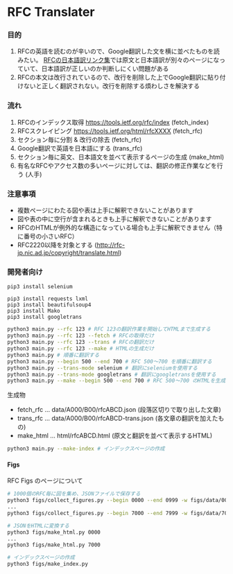 
# RFC Translater

### 目的
1. RFCの英語を読むのが辛いので、Google翻訳した文を横に並べたものを読みたい。
[RFCの日本語訳リンク集](https://www.nic.ad.jp/ja/tech/rfc-jp-links.html)では原文と日本語訳が別々のページになっていて、日本語訳が正しいのか判断しにくい問題がある
2. RFCの本文は改行されているので、改行を削除した上でGoogle翻訳に貼り付けないと正しく翻訳されない。改行を削除する煩わしさを解決する

### 流れ
1. RFCのインデックス取得 https://tools.ietf.org/rfc/index (fetch_index)
1. RFCスクレイピング https://tools.ietf.org/html/rfcXXXX (fetch_rfc)
2. セクション毎に分割 & 改行の除去 (fetch_rfc)
3. Google翻訳で英語を日本語にする (trans_rfc)
4. セクション毎に英文、日本語文を並べて表示するページの生成 (make_html)
5. 有名なRFCやアクセス数の多いページに対しては、翻訳の修正作業などを行う (人手)

### 注意事項
- 複数ページにわたる図や表は上手に解釈できないことがあります
- 図や表の中に空行が含まれるときも上手に解釈できないことがあります
- RFCのHTMLが例外的な構造になっている場合も上手に解釈できません（特に番号の小さいRFC）
- RFC2220以降を対象とする (http://rfc-jp.nic.ad.jp/copyright/translate.html)

### 開発者向け

```
pip3 install selenium
```

```
pip3 install requests lxml
pip3 install beautifulsoup4
pip3 install Mako
pip3 install googletrans
```

```bash
python3 main.py --rfc 123 # RFC 123の翻訳作業を開始してHTMLまで生成する
python3 main.py --rfc 123 --fetch # RFCの取得だけ
python3 main.py --rfc 123 --trans # RFCの翻訳だけ
python3 main.py --rfc 123 --make # HTMLの生成だけ
python3 main.py # 順番に翻訳する
python3 main.py --begin 500 --end 700 # RFC 500〜700 を順番に翻訳する
python3 main.py --trans-mode selenium # 翻訳にseleniumを使用する
python3 main.py --trans-mode googletrans # 翻訳にgoogletransを使用する
python3 main.py --make --begin 500 --end 700 # RFC 500〜700 のHTMLを生成する
```

生成物

- fetch_rfc ... data/A000/B00/rfcABCD.json (段落区切りで取り出した文章)
- trans_rfc ... data/A000/B00/rfcABCD-trans.json (各文章の翻訳を加えたもの)
- make_html ... html/rfcABCD.html (原文と翻訳を並べて表示するHTML)

```bash
python3 main.py --make-index # インデックスページの作成
```

#### Figs

RFC Figs のページについて

```bash
# 1000個のRFC毎に図を集め、JSONファイルで保存する
python3 figs/collect_figures.py --begin 0000 --end 0999 -w figs/data/0000.json
...
python3 figs/collect_figures.py --begin 7000 --end 7999 -w figs/data/7000.json

# JSONをHTMLに変換する
python3 figs/make_html.py 0000
...
python3 figs/make_html.py 7000

# インデックスページの作成
python3 figs/make_index.py
```

